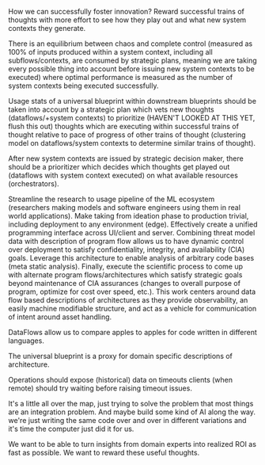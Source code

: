How we can successfully foster innovation? Reward successful trains of thoughts with more effort to see how they play out and what new system contexts they generate.

There is an equilibrium between chaos and complete control (measured as 100% of inputs produced within a system context, including all subflows/contexts, are consumed by strategic plans, meaning we are taking every possible thing into account before issuing new system contexts to be executed) where optimal performance is measured as the number of system contexts being executed successfully.

Usage stats of a universal blueprint within downstream blueprints should be taken into account by a strategic plan which vets new thoughts (dataflows/+system contexts) to prioritize (HAVEN'T LOOKED AT THIS YET, flush this out) thoughts which are executing within successful trains of thought relative to pace of progress of other trains of thought (clustering model on dataflows/system contexts to determine similar trains of thought).

After new system contexts are issued by strategic decision maker, there should be a prioritizer which decides which thoughts get played out (dataflows with system context executed) on what available resources (orchestrators).

Streamline the research to usage pipeline of the ML ecosystem (researchers making models and software engineers using them in real world applications). Make taking from ideation phase to production trivial, including deployment to any environment (edge). Effectively create a unified programming interface across UI/client and server. Combining threat model data with description of program flow allows us to have dynamic control over deployment to satisfy confidentiality, integrity, and availability (CIA) goals. Leverage this architecture to enable analysis of arbitrary code bases (meta static analysis). Finally, execute the scientific process to come up with alternate program flows/architectures which satisfy strategic goals beyond maintenance of CIA assurances (changes to overall purpose of program, optimize for cost over speed, etc.). This work centers around data flow based descriptions of architectures as they provide observability, an easily machine modifiable structure, and act as a vehicle for communication of intent around asset handling.

DataFlows allow us to compare apples to apples for code written in different languages.

The universal blueprint is a proxy for domain specific descriptions of architecture.

Operations should expose (historical) data on timeouts clients (when remote) should try waiting before raising timeout issues.

It's a little all over the map, just trying to solve the problem that most things are an integration problem. And maybe build some kind of AI along the way. we're just writing the same code over and over in different variations and it's time the computer just did it for us.

We want to be able to turn insights from domain experts into realized ROI as fast as possible. We want to reward these useful thoughts.